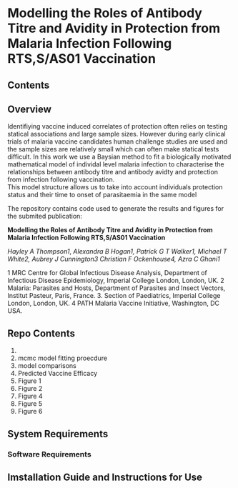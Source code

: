 # Modelling the Roles of Antibody Titre and Avidity in Protection from Malaria Infection Following RTS,S/AS01 Vaccination 

## Contents 

## Overview 

Identifiying vaccine induced correlates of protection often relies on testing statical associations and large sample sizes. However during early clinical trials of malaria vaccine candidates human challenge studies are used and the sample sizes are relatively small which can often make statical tests difficult. In this work we use a Baysian method to fit a biologically motivated mathematical model of individal level malaria infection to characterise the relationships between antibody titre and antibody avidty and protection from infection following vaccination.  
This model structure allows us to take into account individuals protection status and their time to onset of parasitaemia in the same model

The repository contains code used to generate the results and figures for the submited publication:  

**Modelling the Roles of Antibody Titre and Avidity in Protection from Malaria Infection Following RTS,S/AS01 Vaccination**

*Hayley A Thompson1*, *Alexandra B Hogan1, Patrick G T Walker1, Michael T White2, Aubrey J Cunnington3 Christian F Ockenhouse4, Azra C Ghani1* 

1 MRC Centre for Global Infectious Disease Analysis, Department of Infectious Disease Epidemiology, Imperial College London, London, UK. 2 Malaria: Parasites and Hosts, Department of Parasites and Insect Vectors, Institut Pasteur, Paris, France. 3.  Section of Paediatrics, Imperial College London, London, UK. 4 PATH Malaria Vaccine Initiative, Washington, DC USA. 

## Repo Contents 
1. 
2. mcmc model fitting proecdure  
3. model comparisons  
4. Predicted Vaccine Efficacy  
5. Figure 1  
6. Figure 2  
7. Figure 4
8. Figure 5
9. Figure 6 

## System Requirements  

### Software Requirements  


## Imstallation Guide and Instructions for Use 

